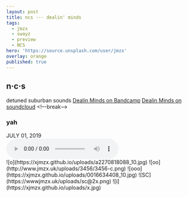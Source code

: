 ```yaml
---
layout: post
title: ncs ··· dealin' minds
tags:
  - jmzx
  - swayz
  - preview
  - NCS
hero: 'https://source.unsplash.com/user/jmzx'
overlay: orange
published: true
---
```

## n·c·s
detuned suburban sounds
[Dealin Minds on Bandcamp](https://www.natural-conscious-states.bandcamp.com/releases)
[Dealin Minds on soundcloud](https://www.soundcloud.com/jmzx/dealin-minds-preview)
<!–-break-–>
<article>
	<div class="cont">
		<h3>yah</h3>
		<time> JULY 01, 2019</time>
	</div>
	<audio class="audio" controls="controls">
		<source type="audio/mpeg" src="https://www.jmzx.uk/uploads/audio/Dealin Minds_preview.mp3?_=1">
	</audio>
</article>
![o](https://xjmzx.github.io/uploads/a2270818088_10.jpg)
<!–-break-–>
![oo](http://www.jmzx.uk/uploads/3456/3456-c.png)
<!–-break-–>
![ooo](https://xjmzx.github.io/uploads/0016634408_10.jpg)
<!–-break-–>
![SC](https://wwwjmzx.uk/uploads/sc@2x.png)
![i](https://xjmzx.github.io/uploads/x.jpg)
